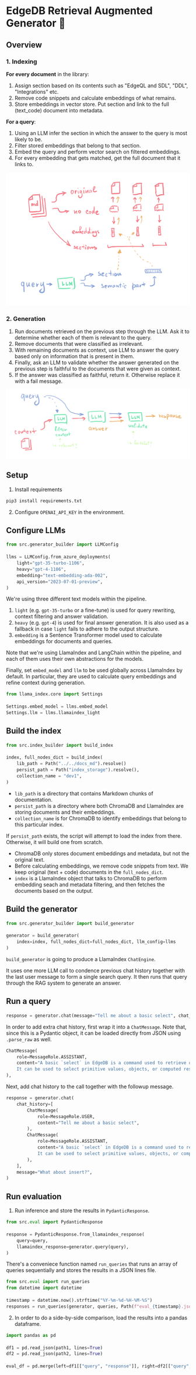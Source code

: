 # EdgeDB Retrieval Augmented Generator 🦙

## Overview

### 1. Indexing

**For every document** in the library:

1. Assign section based on its contents such as "EdgeQL and SDL", "DDL", "Integrations" etc.
2. Remove code snippets and calculate embeddings of what remains.
3. Store embeddings in vector store. Put section and link to the full (text_code) document into metadata.

**For a query**:

1. Using an LLM infer the section in which the answer to the query is most likely to be.
2. Filter stored embeddings that belong to that section.
3. Embed the query and perform vector search on filtered embeddings.
4. For every embedding that gets matched, get the full document that it links to.

![](assets/edgedb_index.png)

### 2. Generation

1. Run documents retrieved on the previous step through the LLM. Ask it to determine whether each of them is relevant to the query.
2. Remove documents that were classified as irrelevant.
3. With remaining documents as context, use LLM to answer the query based only on information that is present in them.
4. Finally, ask an LLM to validate whether the answer generated on the previous step is faithful to the documents that were given as context.
5. If the answer was classified as faithful, return it. Otherwise replace it with a fail message.

![](assets/edgedb_gen.png)

## Setup

1. Install requirements

```bash
pip3 install requirements.txt
```

2. Configure `OPENAI_API_KEY` in the environment.

## Configure LLMs

```python
from src.generator_builder import LLMConfig

llms = LLMConfig.from_azure_deployments(
    light="gpt-35-turbo-1106",
    heavy="gpt-4-1106",
    embedding="text-embedding-ada-002",
    api_version="2023-07-01-preview",
)
```

We're using three different text models within the pipeline.

1. `light` (e.g. `gpt-35-turbo` or a fine-tune) is used for query rewriting, context filtering and answer validation.
2. `heavy` (e.g. `gpt-4`) is used for final answer generation. It is also used as a fallback in case `light` fails to adhere to the output structure.
3. `embedding` is a Sentence Transformer model used to calculate embeddings for documents and queries.

Note that we're using LlamaIndex and LangChain within the pipeline, and each of them uses their own abstractions for the models.

Finally, set `embed_model` and `llm` to be used globally across LlamaIndex by default.
In particular, they are used to calculate query embeddings and refine context during generation.

```python
from llama_index.core import Settings

Settings.embed_model = llms.embed_model
Settings.llm = llms.llamaindex_light
```

## Build the index

```python
from src.index_builder import build_index

index, full_nodes_dict = build_index(
    lib_path = Path("../../docs_md").resolve()
    persist_path = Path("index_storage").resolve(),
    collection_name = "dev1",
)
```

- `lib_path` is a directory that contains Markdown chunks of documentation.
- `persist_path` is a directory where both ChromaDB and LlamaIndex are storing documents and their embeddings.
- `collection_name` is for ChromaDB to identify embeddings that belong to this particular index.

If `persist_path` exists, the script will attempt to load the index from there. Otherwise, it will build one from scratch.

- ChromaDB only stores document embeddings and metadata, but not the original text.
- Before calculating embeddings, we remove code snippets from text. We keep original (text + code) documents in the `full_nodes_dict`.
- `index` is a LlamaIndex object that talks to ChromaDB to perform embedding seach and metadata filtering, and then fetches the documents based on the output.

## Build the generator

```python
from src.generator_builder import build_generator

generator = build_generator(
    index=index, full_nodes_dict=full_nodes_dict, llm_config=llms
)
```

`build_generator` is going to produce a LlamaIndex `ChatEngine`.

It uses one more LLM call to condence previous chat history together with the last user message to form a single search query.
It then runs that query through the RAG system to generate an answer.

## Run a query

```python
response = generator.chat(message="Tell me about a basic select", chat_history=[])
```

In order to add extra chat history, first wrap it into a `ChatMessage`.
Note that, since this is a Pydantic object, it can be loaded directly from JSON using `.parse_raw` as well.

```python
ChatMessage(
    role=MessageRole.ASSISTANT,
    content="A basic `select` in EdgeDB is a command used to retrieve or compute a set of values from the database. \
    It can be used to select primitive values, objects, or computed results.",
),
```

Next, add chat history to the call together with the followup message.

```python
response = generator.chat(
    chat_history=[
        ChatMessage(
            role=MessageRole.USER,
            content="Tell me about a basic select",
        ),
        ChatMessage(
            role=MessageRole.ASSISTANT,
            content="A basic `select` in EdgeDB is a command used to retrieve or compute a set of values from the database. \
            It can be used to select primitive values, objects, or computed results.",
        ),
    ],
    message="What about insert?",
)
```

## Run evaluation

1. Run inference and store the results in `PydanticResponse`.

```python
from src.eval import PydanticResponse

response = PydanticResponse.from_llamaindex_response(
    query=query,
    llamaindex_response=generator.query(query),
)
```

There's a conveniece function named `run_queries` that runs an array of queries sequentially and stores the results in a JSON lines file.

```python
from src.eval import run_queries
from datetime import datetime

timestamp = datetime.now().strftime("%Y-%m-%d-%H-%M-%S")
responses = run_queries(generator, queries, Path(f"eval_{timestamp}.jsonl").resolve())
```

2. In order to do a side-by-side comparison, load the results into a pandas dataframe.

```python
import pandas as pd

df1 = pd.read_json(path1, lines=True)
df2 = pd.read_json(path2, lines=True)

eval_df = pd.merge(left=df1[["query", "response"]], right=df2[["query", "response"]], how="inner", on="query", suffixes=["_1", "_2"])
```